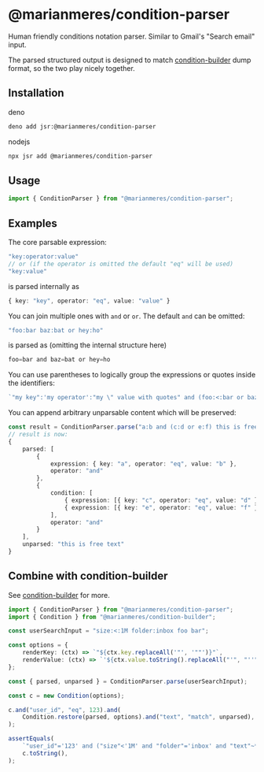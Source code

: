 # @marianmeres/condition-parser

Human friendly conditions notation parser. Similar to Gmail's "Search email" input.

The parsed structured output is designed to match [condition-builder](https://github.com/marianmeres/condition-builder) dump
format, so the two play nicely together.

## Installation

deno

```sh
deno add jsr:@marianmeres/condition-parser
```

nodejs

```sh
npx jsr add @marianmeres/condition-parser
```

## Usage

```ts
import { ConditionParser } from "@marianmeres/condition-parser";
```

## Examples

The core parsable expression:

```ts
"key:operator:value"
// or (if the operator is omitted the default "eq" will be used)
"key:value"
```

is parsed internally as

```ts
{ key: "key", operator: "eq", value: "value" }
```

You can join multiple ones with `and` or `or`. The default `and` can be omitted:

```ts
"foo:bar baz:bat or hey:ho"
```

is parsed as (omitting the internal structure here)

```ts
foo=bar and baz=bat or hey=ho
```

You can use parentheses to logically group the expressions or quotes inside the
identifiers:

```ts
`"my key":'my operator':"my \" value with quotes" and (foo:<:bar or baz:>:bat)`
```

You can append arbitrary unparsable content which will be preserved:

```ts
const result = ConditionParser.parse("a:b and (c:d or e:f) this is free text");
// result is now:
{
    parsed: [
        {
            expression: { key: "a", operator: "eq", value: "b" },
            operator: "and"
        },
        {
            condition: [
                { expression: [{ key: "c", operator: "eq", value: "d" }], operator: "or" },
                { expression: [{ key: "e", operator: "eq", value: "f" }], operator: "or" }
            ],
            operator: "and"
        }
    ],
    unparsed: "this is free text"
}
```

## Combine with condition-builder

See [condition-builder](https://github.com/marianmeres/condition-builder) for
more.

```ts
import { ConditionParser } from "@marianmeres/condition-parser";
import { Condition } from "@marianmeres/condition-builder";

const userSearchInput = "size:<:1M folder:inbox foo bar";

const options = {
	renderKey: (ctx) => `"${ctx.key.replaceAll('"', '""')}"`,
	renderValue: (ctx) => `'${ctx.value.toString().replaceAll("'", "''")}'`,
};

const { parsed, unparsed } = ConditionParser.parse(userSearchInput);

const c = new Condition(options);

c.and("user_id", "eq", 123).and(
	Condition.restore(parsed, options).and("text", "match", unparsed),
);

assertEquals(
	`"user_id"='123' and ("size"<'1M' and "folder"='inbox' and "text"~*'foo bar')`,
	c.toString(),
);
```
